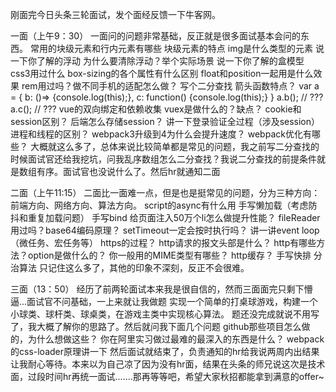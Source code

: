 刚面完今日头条三轮面试，发个面经反馈一下牛客网。

一面（上午9：30）
一面问的问题非常基础，反正就是很多面试基本会问的东西。
常用的块级元素和行内元素有哪些
块级元素的特点
img是什么类型的元素
说一下你了解的浮动
为什么要清除浮动？举个实际场景
说一下你了解的盒模型
css3用过什么
box-sizing的各个属性有什么区别
float和position一起用是什么效果
rem用过吗？做不同手机的适配怎么做？
写个二分查找
箭头函数特点？
var a = {
b: ()=> {console.log(this);}, 
c: function() {console.log(this);}
}
a.b(); // ??? 
a.c(); //  ???
vue的双向绑定和依赖收集
vuex是做什么的？缺点？
cookie和session区别？
后端怎么存储session？
讲一下登录验证全过程（涉及session）
进程和线程的区别？
webpack3升级到4为什么会提升速度？
webpack优化有哪些？
大概就这么多了，总体来说比较简单都是常见的问题，我之前写二分查找的时候面试官还给我挖坑，问我乱序数组怎么二分查找？我说二分查找的前提条件就是数组有序。面试官也没说什么了。然后hr就通知二面

二面（上午11:15）
二面比一面难一点，但是也是挺常见的问题，分为三种方向：前端方向、网络方向、算法方向。
script的async有什么用
手写懒加载（考虑防抖和重复加载问题）
手写bind
给页面注入50万个li怎么做提升性能？
fileReader用过吗？base64编码原理？
setTimeout一定会按时执行吗？
讲一讲event loop（微任务、宏任务等）
https的过程？
http请求的报文头部是什么？
http有哪些方法？option是做什么的？
你一般用的MIME类型有哪些？
http缓存？
手写快排
分治算法
只记住这么多了，其他的印象不深刻，反正不会很难。

三面（13：50）
经历了前两轮面试本来我是很自信的，然而三面面完只剩下懵逼...面试官不问基础，一上来就让我做题
实现一个简单的打桌球游戏，构建一个小球类、球杆类、球桌类，在游戏主类中实现核心算法。
题还没完成就说不用写了，我大概了解你的思路了。然后就问我下面几个问题
github那些项目怎么做的，为什么想做这些？
你在阿里实习做过最难的最深入的东西是什么？
webpack的css-loader原理讲一下
然后面试就结束了，负责通知的hr给我说两周内出结果让我耐心等待。本来以为自己凉了因为没有hr面，结果在头条的师兄说这次是技术面，过段时间hr再统一面试.......那再等等吧，希望大家秋招都能拿到满意的offer~